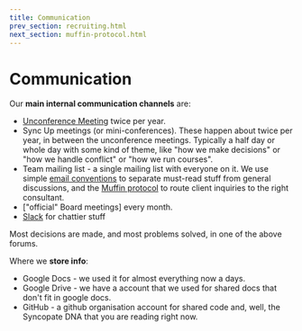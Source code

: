 ```yaml
---
title: Communication
prev_section: recruiting.html
next_section: muffin-protocol.html
---
```


Communication
=============

Our **main internal communication channels** are:

-   [Unconference Meeting](unconference.html) twice per year.
-   Sync Up meetings (or mini-conferences). These happen about twice per year, in between the unconference meetings. Typically a half day or whole day with some kind of theme, like "how we make decisions" or "how we handle conflict" or "how we run courses".
-   Team mailing list - a single mailing list with everyone on it. We use simple [email conventions](email-conventions.html) to separate must-read stuff from general discussions, and the [Muffin protocol](muffin-protocol.html) to route client inquiries to the right consultant.
-   ["official" Board meetings] every month.
-   [Slack](http://www.slack.com) for chattier stuff 

Most decisions are made, and most problems solved, in one of the above forums.

Where we **store info**:

-   Google Docs - we used it for almost everything now a days. 
-   Google Drive - we have a  account that we used for shared docs that don't fit in google docs.
-   GitHub - a github organisation account for shared code and, well, the Syncopate DNA that you are reading right now.


